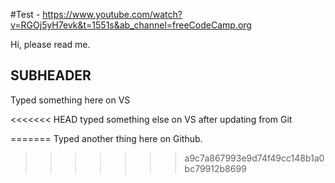 #Test - https://www.youtube.com/watch?v=RGOj5yH7evk&t=1551s&ab_channel=freeCodeCamp.org

Hi, please read me.

## SUBHEADER

Typed something here on VS

<<<<<<< HEAD
typed something else  on VS after updating from Git

=======
Typed another thing here on Github.
>>>>>>> a9c7a867993e9d74f49cc148b1a0bc79912b8699
